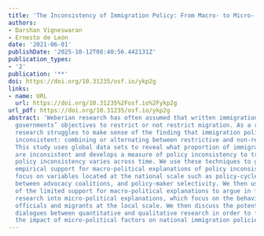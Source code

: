 ```yaml
---
title: 'The Inconsistency of Immigration Policy: From Macro- to Micro- approaches'
authors:
- Darshan Vigneswaran
- Ernesto de León
date: '2021-06-01'
publishDate: '2025-10-12T08:40:56.442131Z'
publication_types:
- '2'
publication: '**'
doi: https://doi.org/10.31235/osf.io/ykp2g
links:
- name: URL
  url: https://doi.org/10.31235%2Fosf.io%2Fykp2g
url_pdf: https://doi.org/10.31235/osf.io/ykp2g
abstract: 'Weberian research has often assumed that written immigration policies reveal
  governments’ objectives to restrict or not restrict migration. As a result, this
  research struggles to make sense of the finding that immigration policies are frequently
  inconsistent: combining or alternating between restrictive and non-restrictive measures.
  This study uses global data sets to reveal what proportion of immigration policies
  are inconsistent and develops a measure of policy inconsistency to track how immigration
  policy inconsistency varies across time. We use these techniques to generate limited
  empirical support for macro-political explanations of policy inconsistency, which
  focus on variables located at the national scale such as policy-cycles, ‘grand bargains’
  between advocacy coalitions, and policy-maker selectivity. We then use these findings
  of the limited support for macro-political explanations to argue in favour of further
  research into micro-political explanations, which focus on the behaviour of ordinary
  officials and migrants at the local scale. We then discuss the potential for improving
  dialogues between quantitative and qualitative research in order to further explore
  the impact of micro-political factors on national immigration policies.'
---
```

